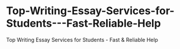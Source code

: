 # Top-Writing-Essay-Services-for-Students---Fast-Reliable-Help
Top Writing Essay Services for Students - Fast &amp; Reliable Help
